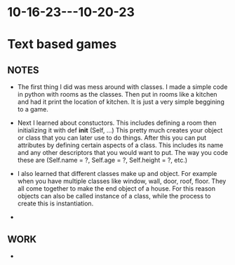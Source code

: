 # 10-16-23---10-20-23
# Text based games

## NOTES
- The first thing I did was mess around with classes. I made a simple code in python with rooms as the classes. Then put in rooms like a kitchen and had it print the location of kitchen. It is just a very simple beggining to a game. 

- Next I learned about constuctors. This includes defining a room then initializing it with def __init__ (Self, ...) This pretty much creates your object or class that you can later use to do things. After this you can put attributes by defining certain aspects of a class. This includes its name
and any other descriptors that you would want to put. The way you code these are (Self.name = ?, Self.age = ?, Self.height = ?, etc.)

- I also learned that different classes make up and object. For example when you have multiple classes like window, wall, door, roof, floor. They all come together to make the end object of a house. For this reason objects can also be called instance of a class, while the process to create this
is instantiation.

- 

## WORK

- 
